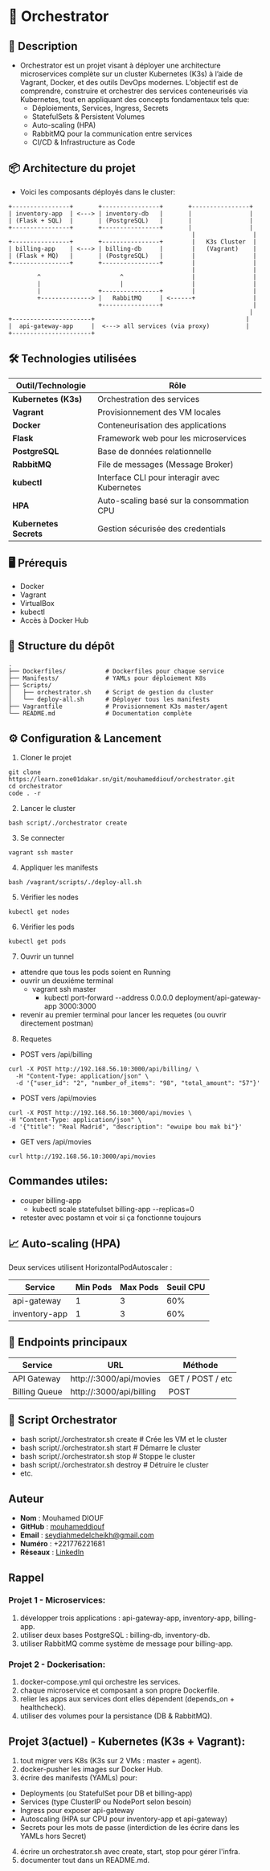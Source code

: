 # 🧩 Orchestrator
## 🚀 Description
- Orchestrator est un projet visant à déployer une architecture microservices complète sur un cluster Kubernetes (K3s) à l’aide de Vagrant, Docker, et des outils DevOps modernes. L’objectif est de comprendre, construire et orchestrer des services conteneurisés via Kubernetes, tout en appliquant des concepts fondamentaux tels que:
    - Déploiements, Services, Ingress, Secrets
    - StatefulSets & Persistent Volumes
    - Auto-scaling (HPA)
    - RabbitMQ pour la communication entre services
    - CI/CD & Infrastructure as Code

## 📦 Architecture du projet
- Voici les composants déployés dans le cluster:

```
+----------------+       +----------------+       +----------------+
| inventory-app  | <---> | inventory-db   |       |                |
| (Flask + SQL)  |       | (PostgreSQL)   |       |                |
+----------------+       +----------------+       |                |
                                                   |                |
+----------------+       +----------------+        |   K3s Cluster  |
| billing-app    | <---> | billing-db     |        |   (Vagrant)    |
| (Flask + MQ)   |       | (PostgreSQL)   |        |                |
+----------------+       +----------------+        |                |
                                                   |                |
        ^                      ^                   |                |
        |                      |                   |                |
        |                +----------------+        |                |
        +--------------> |   RabbitMQ     | <------+                |
                         +----------------+                         |
                                                                   |
+----------------------+                                          |
|  api-gateway-app     |  <---> all services (via proxy)          |
+----------------------+
```

## 🛠️ Technologies utilisées

| Outil/Technologie     | Rôle                                           |
|------------------------|------------------------------------------------|
| **Kubernetes (K3s)**   | Orchestration des services                     |
| **Vagrant**            | Provisionnement des VM locales                 |
| **Docker**             | Conteneurisation des applications              |
| **Flask**              | Framework web pour les microservices          |
| **PostgreSQL**         | Base de données relationnelle                  |
| **RabbitMQ**           | File de messages (Message Broker)             |
| **kubectl**            | Interface CLI pour interagir avec Kubernetes  |
| **HPA**                | Auto-scaling basé sur la consommation CPU      |
| **Kubernetes Secrets** | Gestion sécurisée des credentials              |


## 🖥️ Prérequis
- Docker
- Vagrant
- VirtualBox
- kubectl
- Accès à Docker Hub

## 📁 Structure du dépôt
```
.
├── Dockerfiles/           # Dockerfiles pour chaque service
├── Manifests/             # YAMLs pour déploiement K8s
├── Scripts/
│   ├── orchestrator.sh    # Script de gestion du cluster
│   └── deploy-all.sh      # Déployer tous les manifests
├── Vagrantfile            # Provisionnement K3s master/agent
└── README.md              # Documentation complète
```

## ⚙️ Configuration & Lancement
1. Cloner le projet
```
git clone https://learn.zone01dakar.sn/git/mouhameddiouf/orchestrator.git
cd orchestrator
code . -r
```
2. Lancer le cluster
```
bash script/./orchestrator create
```
3. Se connecter
```
vagrant ssh master
```
4. Appliquer les manifests
```
bash /vagrant/scripts/./deploy-all.sh
```
5. Vérifier les nodes
```
kubectl get nodes
```
6. Vérifier les pods
```
kubectl get pods
```
7. Ouvrir un tunnel
- attendre que tous les pods soient en Running
- ouvrir un deuxiéme terminal
    - vagrant ssh master
        - kubectl port-forward --address 0.0.0.0 deployment/api-gateway-app 3000:3000
- revenir au premier terminal pour lancer les requetes (ou ouvrir directement postman)

8. Requetes
- POST vers /api/billing
```
curl -X POST http://192.168.56.10:3000/api/billing/ \
  -H "Content-Type: application/json" \
  -d '{"user_id": "2", "number_of_items": "98", "total_amount": "57"}'
```

- POST vers /api/movies
```
curl -X POST http://192.168.56.10:3000/api/movies \
-H "Content-Type: application/json" \
-d '{"title": "Real Madrid", "description": "ewuipe bou mak bi"}'
```

- GET vers /api/movies
```
curl http://192.168.56.10:3000/api/movies
```

## Commandes utiles:
- couper billing-app
    - kubectl scale statefulset billing-app --replicas=0
- retester avec postamn et voir si ça fonctionne toujours

## 📈 Auto-scaling (HPA)
Deux services utilisent HorizontalPodAutoscaler :

| Service       | Min Pods | Max Pods | Seuil CPU |
|---------------|----------|----------|------------|
| api-gateway   | 1        | 3        | 60%        |
| inventory-app | 1        | 3        | 60%        |


## 🧪 Endpoints principaux

| Service       | URL                                      | Méthode         |
|---------------|------------------------------------------|------------------|
| API Gateway   | http://<cluster-ip>:3000/api/movies      | GET / POST / etc |
| Billing Queue | http://<cluster-ip>:3000/api/billing     | POST             |


## 🤖 Script Orchestrator
- bash script/./orchestrator.sh create   # Crée les VM et le cluster
- bash script/./orchestrator.sh start    # Démarre le cluster
- bash script/./orchestrator.sh stop     # Stoppe le cluster
- bash script/./orchestrator.sh destroy  # Détruire le cluster
- etc.


## Auteur
- **Nom** : Mouhamed DIOUF
- **GitHub** : [mouhameddiouf](https://github.com/seydi-ahmed)
- **Email** : seydiahmedelcheikh@gmail.com
- **Numéro** : +221776221681
- **Réseaux** : [LinkedIn](https://linkedin.com/in/mouhamed-diouf-435207174)

## Rappel

### Projet 1 - Microservices:
1) développer trois applications : api-gateway-app, inventory-app, billing-app.
2) utiliser deux bases PostgreSQL : billing-db, inventory-db.
3) utiliser RabbitMQ comme système de message pour billing-app.

### Projet 2 - Dockerisation:
1) docker-compose.yml qui orchestre les services.
2) chaque microservice et composant a son propre Dockerfile.
3) relier les apps aux services dont elles dépendent (depends_on + healthcheck).
4) utiliser des volumes pour la persistance (DB & RabbitMQ).

## Projet 3(actuel) - Kubernetes (K3s + Vagrant):
1) tout migrer vers K8s (K3s sur 2 VMs : master + agent).
2) docker-pusher les images sur Docker Hub.
3) écrire des manifests (YAMLs) pour:
- Deployments (ou StatefulSet pour DB et billing-app)
- Services (type ClusterIP ou NodePort selon besoin)
- Ingress pour exposer api-gateway
- Autoscaling (HPA sur CPU pour inventory-app et api-gateway)
- Secrets pour les mots de passe (interdiction de les écrire dans les YAMLs hors Secret)
4) écrire un orchestrator.sh avec create, start, stop pour gérer l'infra.
5) documenter tout dans un README.md.